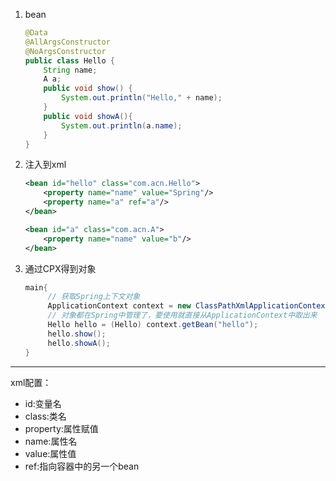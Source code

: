 1. bean
    ```java
    @Data
    @AllArgsConstructor
    @NoArgsConstructor
    public class Hello {
        String name;
        A a;
        public void show() {
            System.out.println("Hello," + name);
        }
        public void showA(){
            System.out.println(a.name);
        }
    } 
    ```
2. 注入到xml
    ```xml
   <bean id="hello" class="com.acn.Hello">
        <property name="name" value="Spring"/>
        <property name="a" ref="a"/>
    </bean>

    <bean id="a" class="com.acn.A">
        <property name="name" value="b"/>
    </bean>
    ```
3. 通过CPX得到对象
   ``` java
   main{
        // 获取Spring上下文对象
        ApplicationContext context = new ClassPathXmlApplicationContext("beans.xml");// 可以传不定参数
        // 对象都在Spring中管理了，要使用就直接从ApplicationContext中取出来
        Hello hello = (Hello) context.getBean("hello");
        hello.show();
        hello.showA();
   }
   ```
<hr>

xml配置：
*    id:变量名
*    class:类名
*    property:属性赋值
*    name:属性名
*    value:属性值
*    ref:指向容器中的另一个bean